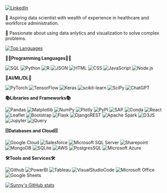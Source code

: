 [![LinkedIn](https://img.shields.io/badge/LinkedIn-%230077B5.svg?style=for-the-badge&logo=linkedin&logoColor=white)](https://www.linkedin.com/in/shwet-sunny-b-2532601ab)


🔭 Aspiring data scientist with wealth of experience in healthcare and workforce administration.


🌱 Passionate about using data anlytics and visualization to solve complex problems.

[![Top Languages](https://github-readme-stats.vercel.app/api/top-langs/?username=Shwetbaba&theme=solarized-dark)](https://github.com/Shwetbaba/github-readme-stats)

**👨‍💻Programming Languages👨‍💻**

   ![SQL](https://custom-icon-badges.demolab.com/badge/SQL-025E8C.svg?style=for-the-badge&logo=database&logoColor=white)
   ![Python](https://img.shields.io/badge/Python-14354C.svg?style=for-the-badge&logo=python&logoColor=yellow)
   ![R](https://img.shields.io/badge/r-%23276DC3.svg?style=for-the-badge&logo=r&logoColor=white)
   ![JSON](https://img.shields.io/badge/json-5E5C5C?style=for-the-badge&logo=json&logoColor=white)
   ![HTML](https://img.shields.io/badge/-HTML-E34F26.svg?style=for-the-badge&logo=html5&logoColor=white)
   ![CSS](https://img.shields.io/badge/-CSS-264de4.svg?style=for-the-badge&logo=css3&logoColor=white)
   ![JavaScript](https://img.shields.io/badge/-JavaScript-F7DF1E.svg?style=for-the-badge&logo=javascript&logoColor=black)
   ![Node.js](https://img.shields.io/badge/Node.js-43853D.svg?style=for-the-badge&logo=node.js&logoColor=white)
 
 **🧠AI/ML/DL🧠**

  ![PyTorch](https://img.shields.io/badge/PyTorch-%23EE4C2C.svg?style=for-the-badge&logo=PyTorch&logoColor=white)
  ![TensorFlow](https://img.shields.io/badge/TensorFlow-%23FF6F00.svg?style=for-the-badge&logo=TensorFlow&logoColor=white) 
  ![Keras](https://img.shields.io/badge/Keras-%23D00000.svg?style=for-the-badge&logo=Keras&logoColor=white) 
  ![scikit-learn](https://img.shields.io/badge/scikit--learn-%23F7931E.svg?style=for-the-badge&logo=scikit-learn&logoColor=white) 
  ![SciPy](https://img.shields.io/badge/SciPy-%230C55A5.svg?style=for-the-badge&logo=scipy&logoColor=%white)
  ![ChatGPT](https://img.shields.io/badge/chatGPT-74aa9c?style=for-the-badge&logo=openai&logoColor=white)
 
**📚Libraries and Frameworks📚**

 ![Pandas](https://img.shields.io/badge/pandas-%23150458.svg?style=for-the-badge&logo=pandas&logoColor=white)
 ![Matplotlib](https://img.shields.io/badge/Matplotlib-%23ffffff.svg?style=for-the-badge&logo=Matplotlib&logoColor=black)
 ![NumPy](https://img.shields.io/badge/numpy-%23013243.svg?style=for-the-badge&logo=numpy&logoColor=white)
 ![Plotly](https://img.shields.io/badge/Plotly-239120?style=for-the-badge&logo=plotly&logoColor=white)
 ![PyPI](https://img.shields.io/badge/pypi-3775A9?style=for-the-badge&logo=pypi&logoColor=white)
 ![SAP](https://img.shields.io/badge/SAP-0FAAFF?style=for-the-badge&logo=sap&logoColor=white)
 ![Conda](https://img.shields.io/badge/conda-342B029.svg?&style=for-the-badge&logo=anaconda&logoColor=white)
 ![React](https://img.shields.io/badge/React-20232a.svg?style=for-the-badge&logo=react&logoColor=%2361DAFB)
 ![Leaflet](https://img.shields.io/badge/Leaflet-199900?style=for-the-badge&logo=Leaflet&logoColor=white)
 ![Bootstrap](https://img.shields.io/badge/bootstrap-%23563D7C.svg?style=for-the-badge&logo=bootstrap&logoColor=white)
 ![Flask](https://img.shields.io/badge/flask-%23000.svg?style=for-the-badge&logo=flask&logoColor=white)
 ![DjangoREST](https://img.shields.io/badge/DJANGO-REST-ff1709?style=for-the-badge&logo=django&logoColor=white&color=ff1709&labelColor=gray)
 ![Apache Spark](https://img.shields.io/badge/Apache_Spark-FFFFFF?style=for-the-badge&logo=apachespark&logoColor=#E35A16)
 ![D3JS](https://img.shields.io/badge/d3.js-F9A03C?style=for-the-badge&logo=d3.js&logoColor=white)
 ![Jupyter](https://img.shields.io/badge/Jupyter-F37626.svg?&style=for-the-badge&logo=Jupyter&logoColor=white)
 ![jQuery](https://img.shields.io/badge/jquery-%230769AD.svg?style=for-the-badge&logo=jquery&logoColor=white)
 
 **🗄️Databases and Cloud🗄️**
 
 ![Google Cloud](https://img.shields.io/badge/Google_Cloud-4285F4?style=for-the-badge&logo=google-cloud&logoColor=white)
 ![Salesforce](https://img.shields.io/badge/Salesforce-00A1E0?style=for-the-badge&logo=Salesforce&logoColor=white)
 ![Microsoft SQL Server](https://img.shields.io/badge/Microsoft%20SQL%20Server-CC2927?style=for-the-badge&logo=microsoft%20sql%20server&logoColor=white)
 ![Sharepoint](https://img.shields.io/badge/Microsoft_SharePoint-0078D4?style=for-the-badge&logo=microsoft-sharepoint&logoColor=white)
 ![MongoDB](https://img.shields.io/badge/MongoDB-4EA94B?style=for-the-badge&logo=mongodb&logoColor=white)
 ![SQLite](https://img.shields.io/badge/sqlite-%2307405e.svg?style=for-the-badge&logo=sqlite&logoColor=white)
 ![AWS](https://img.shields.io/badge/AWS-010101.svg?style=for-the-badge&logo=amazon&logoColor=%23FF9900)
 ![PostgresSQL](https://img.shields.io/badge/PostgreSQL-316192?style=for-the-badge&logo=postgresql&logoColor=white)
 ![Microsoft Azure](https://img.shields.io/badge/microsoft%20azure-0089D6?style=for-the-badge&logo=microsoft-azure&logoColor=white)
 
 **🛠️Tools and Services🛠️**

![Github](https://img.shields.io/badge/GitHub-000000.svg?style=for-the-badge&logo=github&logoColor=white)
![PowerBI](https://img.shields.io/badge/PowerBI-F2C811?style=for-the-badge&logo=Power%20BI&logoColor=white)
![Tableau](https://img.shields.io/badge/Tableau-E97627?style=for-the-badge&logo=Tableau&logoColor=white)
![VisualStudioCode](https://img.shields.io/badge/Visual%20Studio%20Code-0078d7.svg?style=for-the-badge&logo=visual-studio-code&logoColor=white")
![Microsoft Office](https://img.shields.io/badge/Microsoft_Office-D83B01?style=for-the-badge&logo=microsoft-office&logoColor=white)
![Google Sheets](https://img.shields.io/badge/Google%20Sheets-34A853?style=for-the-badge&logo=google-sheets&logoColor=white)
 
 
 
[![Sunny's GitHub stats](https://github-readme-stats.vercel.app/api?username=Shwetbaba&theme=solarized-dark&show_icons=true)](https://github.com/Shwetbaba/github-readme-stats)

